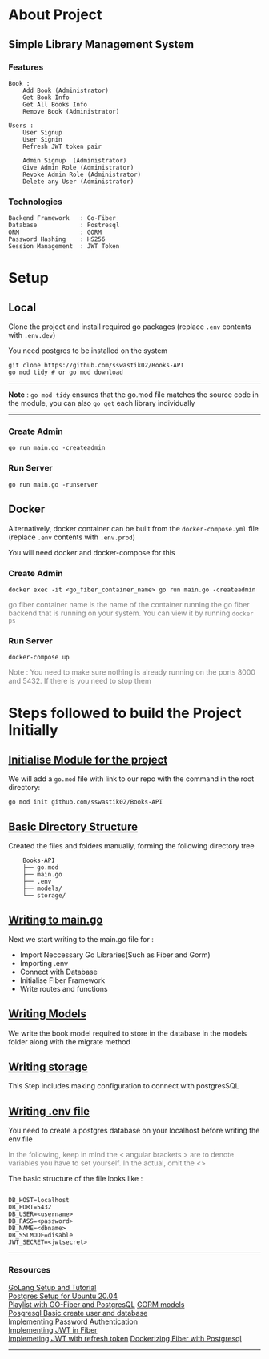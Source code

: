 # About Project

## Simple Library Management System
### Features
```
Book : 
    Add Book (Administrator)
    Get Book Info
    Get All Books Info
    Remove Book (Administrator)

Users : 
    User Signup
    User Signin
    Refresh JWT token pair
    
    Admin Signup  (Administrator)
    Give Admin Role (Administrator)
    Revoke Admin Role (Administrator)
    Delete any User (Administrator)

```
### Technologies
```
Backend Framework   : Go-Fiber
Database            : Postresql
ORM                 : GORM
Password Hashing    : HS256
Session Management  : JWT Token
```


# Setup

## Local

Clone the project and install required go packages 
(replace `.env` contents with `.env.dev`)

You need postgres to be installed on the system
```
git clone https://github.com/sswastik02/Books-API
go mod tidy # or go mod download
```

---
**Note** : `go mod tidy` ensures that the go.mod file matches the source code in the module, you can also `go get` each library individually

---

### Create Admin
```
go run main.go -createadmin
```

### Run Server
```
go run main.go -runserver
```

## Docker

Alternatively, docker container can be built from the `docker-compose.yml` file
(replace `.env` contents with `.env.prod`)

You will need docker and docker-compose for this

### Create Admin
```
docker exec -it <go_fiber_container_name> go run main.go -createadmin
```
<span style="color:grey"> go fiber container name is the name of the container running the go fiber backend that is running on your system. You can view it by running `docker ps`

### Run Server

```
docker-compose up
```


<span style="color:grey">Note : You need to make sure nothing is already running on the ports 8000 and 5432. If there is you need to stop them</span>

# Steps followed to build the Project Initially

## <u> Initialise Module for the project</u>
We will add a `go.mod` file with link to our repo with the command in the root directory:
```
go mod init github.com/sswastik02/Books-API
```

## <u> Basic Directory Structure</u>
Created the files and folders manually, forming the following directory tree

```
    Books-API
    ├── go.mod
    ├── main.go
    ├── .env
    ├── models/
    └── storage/
```

## <u> Writing to main.go</u>
Next we start writing to the main.go file for : 
* Import Neccessary Go Libraries(Such as Fiber and Gorm)
* Importing .env
* Connect with Database
* Initialise Fiber Framework
* Write routes and functions

## <u> Writing Models</u>
We write the book model required to store in the database in the models folder along with the migrate method

## <u> Writing storage</u>
This Step includes making configuration to connect with postgresSQL

## <u> Writing .env file </u>

You need to create a postgres database on your localhost before writing the env file

<span style="color:grey">In the following, keep in mind the < angular brackets > are to denote variables you have to set yourself. In the actual, omit the <> </span>

The basic structure of the file looks like : 

```

DB_HOST=localhost
DB_PORT=5432
DB_USER=<username>
DB_PASS=<password>
DB_NAME=<dbname>
DB_SSLMODE=disable
JWT_SECRET=<jwtsecret>

```

---
### Resources

[GoLang Setup and Tutorial](https://youtu.be/yyUHQIec83I)<br>
[Postgres Setup for Ubuntu 20.04](https://www.cherryservers.com/blog/how-to-install-and-setup-postgresql-server-on-ubuntu-20-04)<br>
[Playlist with GO-Fiber and PostgresQL](https://youtube.com/playlist?list=PL5dTjWUk_cPaKHFvmMct_VG5vIU4piYv4)
[GORM models](https://gorm.io/docs/models.html)<br>
[Posgresql Basic create user and database](https://medium.com/coding-blocks/creating-user-database-and-adding-access-on-postgresql-8bfcd2f4a91e)<br>
[Implementing Password Authentication ](https://www.sohamkamani.com/golang/password-authentication-and-storage/)<br>
[Implementing JWT in Fiber](https://github.com/gofiber/jwt)<br>
[Implemeting JWT with refresh token](https://medium.com/monstar-lab-bangladesh-engineering/jwt-auth-in-go-part-2-refresh-tokens-d334777ca8a0)
[Dockerizing Fiber with Postgresql](https://levelup.gitconnected.com/dockerized-crud-restful-api-with-go-gorm-jwt-postgresql-mysql-and-testing-61d731430bd8)

---